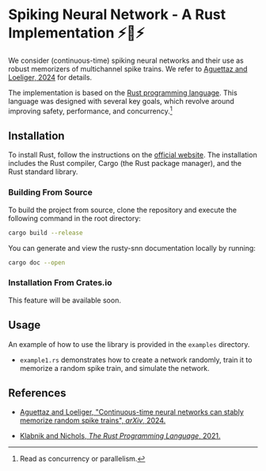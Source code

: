 # Spiking Neural Network - A Rust Implementation ⚡️🦀⚡️

We consider (continuous-time) spiking neural networks and their use as robust memorizers of multichannel spike trains.
We refer to [Aguettaz and Loeliger, 2024](https://arxiv.org/abs/2408.01166) for details.

The implementation is based on the [Rust programming language](https://www.rust-lang.org/).
This language was designed with several key goals, which revolve around improving safety, performance, and concurrency.[^1]

## Installation

To install Rust, follow the instructions on the [official website](https://www.rust-lang.org/tools/install).
The installation includes the Rust compiler, Cargo (the Rust package manager), and the Rust standard library.

### Building From Source

To build the project from source, clone the repository and execute the following command in the root directory:

```bash
cargo build --release
```

You can generate and view the rusty-snn documentation locally by running:

```bash
cargo doc --open
```

### Installation From Crates.io

This feature will be available soon.

## Usage

An example of how to use the library is provided in the `examples` directory.

- `example1.rs` demonstrates how to create a network randomly, train it to memorize a random spike train, and simulate the network.

## References

- [Aguettaz and Loeliger, "Continuous-time neural networks can stably memorize random spike trains", *arXiv*, 2024.](https://arxiv.org/abs/2408.01166)

- [Klabnik and Nichols, *The Rust Programming Language*, 2021.](https://doc.rust-lang.org/book/)

[^1]: Read as concurrency or parallelism.
